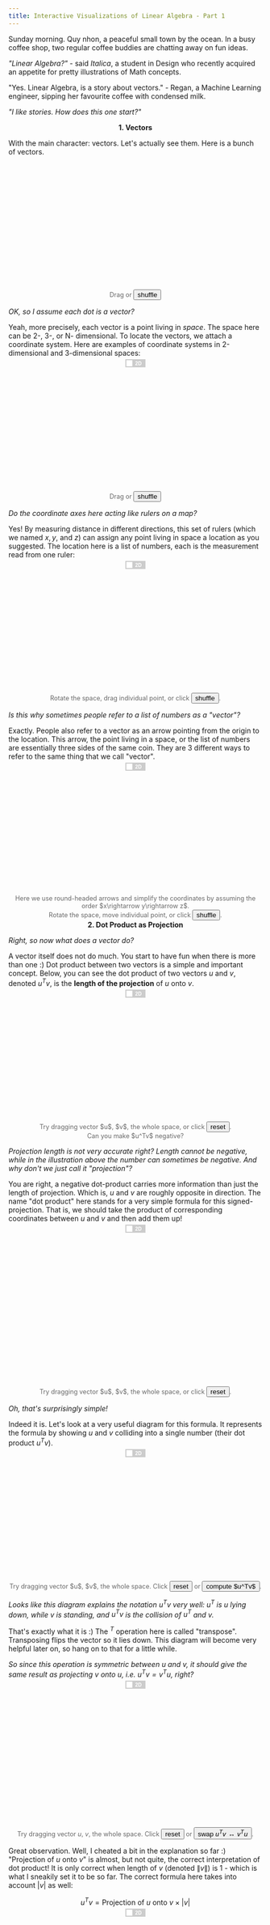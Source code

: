 ```yaml
---
title: Interactive Visualizations of Linear Algebra - Part 1
---
```



<script src="/assets/js/linear_algebra/lib.js"></script>

Sunday morning. Quy nhon, a peaceful small town by the ocean. In a busy coffee shop, two regular coffee buddies are chatting away on fun ideas. 

*"Linear Algebra?"* - said *Italica*, a student in Design who recently acquired an appetite for pretty illustrations of Math concepts.

"Yes. Linear Algebra, is a story about vectors." - Regan, a Machine Learning engineer, sipping her favourite coffee with condensed milk.

*"I like stories. How does this one start?"*

<center><b>1. Vectors</b></center>


<style type="text/css">
.js {
  font-size: 12.5;
  color: #696969;
  text-align: center-justify;
}

.switch {
  position: relative;
  display: inline-block;
  width: 40px;
  height: 16px;
  top: -10px;
  left: 0px;
}

.switch.show {
  width: 52px;
  top: -8.5px;
}

.switch input { 
  opacity: 0;
  width: 0;
  height: 0;
  display: inline;
}

.slider {
  position: absolute;
  display: inline-block;
  cursor: pointer;
  top: 0;
  left: 0;
  right: 0;
  bottom: 0;
  background-color: #ccc;
  -webkit-transition: .4s;
  transition: .4s;
}

.slider:before {
  position: absolute;
  content: "";
  height: 12px;
  width: 12px;
  left: 2px;
  bottom: 2px;
  background-color: white;
  -webkit-transition: .4s;
  transition: .4s;
}

input:checked + .slider {
  background-color: #2196F3;
}

input:focus + .slider {
  box-shadow: 0 0 1px #2196F3;
}

input:checked + .slider:before {
  -webkit-transform: translateX(24px);
  -ms-transform: translateX(24px);
  transform: translateX(24px);
}

/* Rounded sliders */
.slider.round {
  border-radius: 34px;
}

.slider.round:before {
  border-radius: 50%;
}

.slider:after
{
 content:'2D';
 font-weight: bold;
 color: white;
 display: block;
 position: absolute;
 transform: translate(-50%,-50%);
 top: 50%;
 left: 65%;
 font-size: 10px;
 font-family: Verdana, sans-serif;
}

input:checked + .slider:after
{  
  content:'3D';
  left: 35%;
}

input:checked + .slider.show:before {
  -webkit-transform: translateX(36px);
  -ms-transform: translateX(36px);
  transform: translateX(36px);
}

.slider.show:after {
  content: 'Show';
  font-weight: bold;
  left: 63%;
  font-size: 12px;
  font-family: Georgia, sans-serif;
}

input:checked + .slider.show:after
{  
  content:'Hide';
}

</style>

With the main character: vectors. Let's actually see them. Here is a bunch of vectors.

<center class='js'>
<svg width="300" height="250" id="svg_point_cloud"></svg>
<br/> 
Drag or <button id='but_point_cloud'>shuffle</button>
</center>

<script src="/assets/js/linear_algebra/point_cloud.js">
</script>

<script>
d3.selectAll('#but_point_cloud')
  .on('click', point_cloud.init)
</script>


*OK, so I assume each dot is a vector?*

Yeah, more precisely, each vector is a point living in *space*. The space here can be 2-, 3-, or N- dimensional. To locate the vectors, we attach a coordinate system. Here are examples of coordinate systems in 2-dimensional and 3-dimensional spaces:

<center class='js'>
  <label class='switch'> <input type='checkbox' id='switch_point_coord_lines'> <div class='slider'></div></label>
  <br/>
<svg width="600" height="280" id="svg_point_coord_lines"></svg>
<br/> 
Drag or <button id='init_point_coord_lines'>shuffle</button>
</center>

<script src="/assets/js/linear_algebra/point_coord_lines2d.js">
</script>
<script src="/assets/js/linear_algebra/point_coord_lines.js">
</script>

<script>
function draw_on_svg(svg_id, fn_2d, fn_3d) {
  let is_3d = false;
  fn_2d.select_svg('#svg_' + svg_id);
  fn_2d.init();

  d3.selectAll('#init_' + svg_id)
    .on('click', function(){
      if (is_3d) {
        fn_3d.init(tt=1000);
      } else {
        fn_2d.init(tt=1000);
      }
    });

  d3.selectAll('#switch_' + svg_id)
    .on('click', function(){
      is_3d = this.checked;
      if (is_3d) {
        fn_3d.select_svg('#svg_' + svg_id);
        fn_3d.init(tt=1000);
      } else {
        fn_2d.select_svg('#svg_' + svg_id);
        fn_2d.init(tt=1000);
      }
    })
}

draw_on_svg('point_coord_lines',
            point_coord_lines2d,
            point_coord_lines)
</script>

*Do the coordinate axes here acting like rulers on a map?*

Yes! By measuring distance in different directions, this set of rulers (which we named $x, y,$ and $z$) can assign any point living in space a location as you suggested. The location here is a list of numbers, each is the measurement read from one ruler:

<center class='js'>
  <label class='switch'> <input type='checkbox' id='switch_point_location'> <div class='slider'></div></label>
  <br/>
<svg width="600" height="280" id="svg_point_location"></svg>
<br/>
Rotate the space, drag individual point, or click
<button id='init_point_location'>shuffle</button>.
</center>

<script src="/assets/js/linear_algebra/point_location.js"></script>
<script src="/assets/js/linear_algebra/point_location2d.js"></script>
<script>
draw_on_svg(
    'point_location',
    point_location2d, 
    point_location);
</script>

*Is this why sometimes people refer to a list of numbers as a "vector"?*

Exactly. People also refer to a vector as an arrow pointing from the origin to the location. This arrow, the point living in a space, or the list of numbers are essentially three sides of the same coin. They are 3 different ways to refer to the same thing that we call "vector".

<center class='js'>
  <label class='switch'> <input type='checkbox' id='switch_point_arrow_location'> <div class='slider'></div></label>
  <br/>
<svg width="600" height="280" id="svg_point_arrow_location"></svg>
<br/>
Here we use round-headed arrows and simplify the coordinates by assuming the order $x\rightarrow y\rightarrow z$.
<br/>
Rotate the space, move individual point, or click
<button id='init_point_arrow_location'>shuffle</button>.
</center>

<script src="/assets/js/linear_algebra/point_arrow_location2d.js"></script>
<script src="/assets/js/linear_algebra/point_arrow_location.js"></script>
<script>
draw_on_svg('point_arrow_location',
            point_arrow_location2d,
            point_arrow_location)
</script>

<center><b>2. Dot Product as Projection</b></center>

*Right, so now what does a vector do?*

A vector itself does not do much. You start to have fun when there is more than one :) Dot product between two vectors is a simple and important concept. Below, you can see the dot product of two vectors $u$ and $v$, denoted $u^Tv$, is the **length of the projection** of $u$ onto $v$.


<center class='js'>
  <label class='switch'> <input type='checkbox' id='switch_dot_product_project'> <div class='slider'></div></label>
  <br/>
<svg width="600" height="280" id="svg_dot_product_project"></svg>
<br/>
Try dragging vector $u$, $v$, the whole space, or click
<button id='init_dot_product_project'>reset</button>.
<br/>
Can you make $u^Tv$ negative?
</center>

<script src="/assets/js/linear_algebra/dot_product_project2d.js"></script>
<script src="/assets/js/linear_algebra/dot_product_project.js"></script>
<script>
draw_on_svg('dot_product_project',
            dot_product_project2d,
            dot_product_project)
</script>

*Projection length is not very accurate right? Length cannot be negative, while in the illustration above the number can sometimes be negative. And why don't we just call it "projection"?*

You are right, a negative dot-product carries more information than just the length of projection. Which is, $u$ and $v$ are roughly opposite in direction. The name "dot product" here stands for a very simple formula for this signed-projection. That is, we should take the product of corresponding coordinates between $u$ and $v$ and then add them up!

<center class='js'>
  <label class='switch'> <input type='checkbox' id='switch_dot_product_formula'> <div class='slider'></div></label>
  <br/>
<svg width="600" height="350" id="svg_dot_product_formula"></svg>
<br/>
Try dragging vector $u$, $v$, the whole space, or click
<button id='init_dot_product_formula'>reset</button>.
</center>

<script src="/assets/js/linear_algebra/dot_product_formula2d.js"></script>
<script src="/assets/js/linear_algebra/dot_product_formula.js"></script>
<script>
draw_on_svg('dot_product_formula',
            dot_product_formula2d,
            dot_product_formula)
</script>

*Oh, that's surprisingly simple!*

Indeed it is. Let's look at a very useful diagram for this formula. It represents the formula by showing $u$ and $v$ colliding into a single number (their dot product $u^Tv$).

<center class='js'>
  <label class='switch'> <input type='checkbox' id='switch_dot_product_collide'> <div class='slider'></div></label>
  <br/>
<svg width="600" height="280" id="svg_dot_product_collide"></svg>
<br/>
Try dragging vector $u$, $v$, the whole space. Click
<button id='init_dot_product_collide'>reset</button> or <button id='but_dot_product_collide_compute'>compute $u^Tv$</button>.
</center>

<script src="/assets/js/linear_algebra/dot_product_collide2d.js"></script>
<script src="/assets/js/linear_algebra/dot_product_collide.js"></script>
<script>

d3.selectAll('#but_dot_product_collide_compute')
  .on('click', function(){
      let is_3d = d3.selectAll('#switch_dot_product_collide').node().checked;
      if (is_3d) {
        dot_product_collide.compute();
      } else {
        dot_product_collide2d.compute(); 
      }
  });

draw_on_svg('dot_product_collide',
            dot_product_collide2d,
            dot_product_collide);

</script>


*Looks like this diagram explains the notation $u^Tv$ very well: $u^T$ is $u$ lying down, while $v$ is standing, and $u^Tv$ is the collision of $u^T$ and $v$.*

That's exactly what it is :) The $^T$ operation here is called "transpose". Transposing flips the vector so it lies down. This diagram will become very helpful later on, so hang on to that for a little while.

*So since this operation is symmetric between $u$ and $v$, it should give the same result as projecting v onto u, i.e. $u^Tv = v^Tu$, right?*

<center class='js'>
  <label class='switch'> <input type='checkbox' id='switch_dot_product_symmetric'> <div class='slider'></div></label>
  <br/>
<svg width="600" height="300" id="svg_dot_product_symmetric"></svg>
<br/>

Try dragging vector $u$, $v$, the whole space. Click
<button id='init_dot_product_symmetric'>reset</button> or <button id='but_dot_product_symmetric_swap'>swap $u^Tv \leftrightarrow v^Tu$</button>.
</center>

<script src="/assets/js/linear_algebra/dot_product_symmetric2d.js"></script>
<script src="/assets/js/linear_algebra/dot_product_symmetric.js"></script>
<script>

d3.selectAll('#but_dot_product_symmetric_swap')
  .on('click', function(){
      let is_3d = d3.selectAll('#switch_dot_product_symmetric').node().checked;
      if (is_3d) {
        dot_product_symmetric.swap();
        dot_product_symmetric2d.set_position(
            dot_product_symmetric.get_position());
      } else {
        dot_product_symmetric2d.swap(); 
        dot_product_symmetric.set_position(
            dot_product_symmetric2d.get_position());
      }
  });

draw_on_svg('dot_product_symmetric',
            dot_product_symmetric2d,
            dot_product_symmetric);

</script>

Great observation. Well, I cheated a bit in the explanation so far :) "Projection of $u$ onto $v$" is almost, but not quite, the correct interpretation of dot product! It is only correct when length of $v$ (denoted $\|v\|$) is 1 - which is what I sneakily set it to be so far. The correct formula 
here takes into account $|v|$ as well:

$$u^Tv = \textrm{Projection of}\ u\ \textrm{onto}\ v \times \left|v\right|$$

<center class='js'>
  <label class='switch'> <input type='checkbox' id='switch_dot_product_correct'> <div class='slider'></div></label>
  <br/>
<svg width="600" height="280" id="svg_dot_product_correct"></svg>
<br/> 
Try dragging $u$, $v$, or any of the other lines/points, or click
<button id='init_dot_product_correct'>reset</button>.
<br/>
Notice when $|v|=1$, $u^Tv$ coincides with the projection (shaded blue).
</center>

<script src="/assets/js/linear_algebra/dot_product_correct2d.js"></script>
<script src="/assets/js/linear_algebra/dot_product_correct.js"></script>
<script>
draw_on_svg('dot_product_correct',
            dot_product_correct2d,
            dot_product_correct);
</script>

So dot product not only projects $u$ onto $v$'s direction, it also scales the result by $\|v\|$. Now with this new interpretation, $u^Tv = v^Tu$ indeed!

<!-- = \textrm{Projection of}\ u\ \textrm{onto}\ v \times \textrm{length of}\ v = \textrm{Projection of}\ v\ \textrm{onto}\ u \times \textrm{length of}\ u$$ -->

<!-- *So, if $v$ is hold fixed and $u$ is moving around, then you are suggesting that dot product can be think of as a measurement of the projection of $u$ onto $v$ right?*

That's the right way to think about it :) The dot product here is simply the projection times a fixed constant (length of $v$). So to compare the projection of $u_1$ and $u_2$ onto $v$, we can just compare $u_1^Tv$ and $u_2^Tv$. -->

<center><b>3. Changing in persepective</b></center>

*Okay, that makes sense. But why do we care about projections of vectors onto each other anyway?*

That's a good question. One of the understanding here is that projecting $u$ onto $v$ is essentially applying a **change in perspective**.

In the current space and coordinate system, $u$ is a vector of certain location. The question is, what does $u$ look like in *another space and/or coordinate system?* In particular, how does $u$ look like from $v$'s perspective? One answer is that in $v$'s view, $u'=u^Tv$ is what $u$ looks like:


<center class='js'>
  <label class='switch'> <input type='checkbox' id='switch_v_perspective'> <div class='slider'></div></label>
  <br/>
<svg width="630" height="280" id="svg_v_perspective"></svg>
<br/> 
Try dragging $u$, $v$, the whole space, or click 
<button id='init_v_perspective'>reset</button>.
<br/>
When does $u'$ stay the same?
</center>

<script src="/assets/js/linear_algebra/v_perspective2d.js"></script>
<script src="/assets/js/linear_algebra/v_perspective.js"></script>
<script>
draw_on_svg('v_perspective',
            v_perspective2d,
            v_perspective);
</script>

*So $u$ in $v$'s view is just one number and not a vector?*

Yes it is just one number. However, a single number is still a vector: it is in fact a 1-dimensional vector! And so, dot product achieves 1-dimensional change of perspective: $u$ living in an arbitrary number of dimension is reduced into a 1-dimensional vector in $v$'s coordinate system.

*Okay, from the above visualization, I can see why projecting to change view makes sense: the projection is larger when $u$ is more aligned to $v$, and shrinks to $0$ when the two are not aligned at all (perpendicular).*

Bingo. **Changing in perspective** is the recurring theme in Linear Algebra. Much of Linear Algebra is concerned with studying how a certain object of interest (represented by a point) looks like under different perspectives (different spaces and coordinate systems).

*So what are the uses of changing perspective?*

There are many. Linear Algebra is truly ubiquitous! As a student in Machine Learning, I can vouch for its application in this field. For example, we want to find what changes of perspective that turn my cat, currently represented as pixels in a photo, into the text $\texttt{"my cat"}$.


<center class='js'>
<svg width="630" height="140" id="svg_cat_text_perspective"></svg>
<br/> 
An example of Image Captioning.
</center>

<script src="/assets/js/linear_algebra/cat_text_perspective.js"></script>

*So this is how Facebook AI put captions on the photos uploaded to the site?*

Yep. Take Google Translate as another example. Linear Algebra is used to represent the changes of the perspective that turn one sentence in one language to another.

<center class='js'>
<svg width="630" height="150" id="svg_translation_perspective"></svg>
<br/> 
An example of Translation.
</center>

<script src="/assets/js/linear_algebra/translation_perspective.js"></script>

*Okay, let me try to connect the dots here. So we should first somehow represent the photo as a vector $u$, then we try to find $v$ such that $u$ in $v$'s view, $u'=u^T v$, is the number that represents the caption text?*

<center class='js'>
  <label class='switch'> <input type='checkbox' id='switch_cat_text'> <div class='slider'></div></label>
  <br/>
<svg width="630" height="280" id="svg_cat_text"></svg>
<br/> 
Try rotating $v$, the whole space, or click 
<button id='init_cat_text'>reset</button>.
<br/>
Can you find $v$ such that our image captioning AI says "your dog"?
</center>

<script src="/assets/js/linear_algebra/cat_text2d.js"></script>
<script src="/assets/js/linear_algebra/cat_text.js"></script>

<script>
draw_on_svg('cat_text',
            cat_text2d,
            cat_text);
</script>

That is the spirit! Although realistically, a single number isn't the best way to represent texts, but we'll come to that soon. The devil is really in the detail: How do we represent photo/text as vectors? How do we figure out the appropriate $v$? And so on :)

<!-- Consider writing this tutorial. All the visualizations of 3D spaces done here will be displayed on a screen, a 2D surface. This requires a perspective change between the two spaces. The code that I wrote for the visualizations must therefore handle this change using Linear Algebra. More broadly, computer games in 3D or softwares that involve 3D manipulation rely heavily on this specific change to display stuff on 2D screens. -->

<!-- *Changing in perspective might not be all the reasons for Linear Algebra though. I found [this answer](https://math.stackexchange.com/a/256695) on Math Stack Exchange that says people approximate complex questions with Linear Algebra to get approximate answers.* -->

Further, reach for Chapter 10 of [Introduction to Linear Algebra](https://math.mit.edu/~gs/linearalgebra/) from Prof. Gilbert Strang. You'll find there a diverse list of Linear Algebra applications, from Graph Theory to Cryptography, Economics, and the Google's PageRank algorithm that runs at the heart of the search engine itself. 

*Wow, exciting stuff!*

<center><b>4. The coordinate system</b></center>

That was a very nice discussion. For now, let's get back on track to our main discussion. Reducing $u$, living in a multi-dimensional space, to a single number $u^Tv$ is useful, but we want more. What people do is instead projecting $u$ on many different $v$'s and obtain many different views at once.


<center class='js'>
  <label class='switch'> <input type='checkbox' id='switch_many_perspective'> <div class='slider'></div></label>
  <br/>
<svg width="630" height="280" id="svg_many_perspective"></svg>
<br/> 
Here we hide the coordinate axes to simplify the figure.
<br/>
Try dragging $u$, $v_1$, $v_2$, the whole space, or click 
<button id='init_many_perspective'>reset</button>.
</center>

<script src="/assets/js/linear_algebra/many_perspective2d.js"></script>
<script src="/assets/js/linear_algebra/many_perspective.js"></script>
<script>
draw_on_svg('many_perspective',
            many_perspective2d,
            many_perspective);
</script>

*So we are getting many numbers at once, that's kind of cumbersome right?*

It will not be. Let's say we project $u$ onto three vectors $ \\{ v_1, v_2, v_3 \\} $, and thereby obtaining a list of numbers $[u^Tv_1, u^Tv_2, u^Tv_3]$. This list of numbers is itself a vector $u'$ as well:

<center class='js'>
  <label class='switch'> <input type='checkbox' id='switch_multi_dim_change'> <div class='slider'></div></label>
  <br/>
<svg width="630" height="280" id="svg_multi_dim_change"></svg>
<br/> 
<label class='switch show'> <input type='checkbox' id='show_hide_proj'> <div class='slider show'></div></label> projection details.
<br/>
Try dragging $u$, $v_1$, $v_2$, $v_3$, the whole space, or click 
<button id='init_multi_dim_change'>reset</button>.
</center>

<script src="/assets/js/linear_algebra/multi_dim_change2d.js"></script>
<script src="/assets/js/linear_algebra/multi_dim_change.js"></script>
<script>
draw_on_svg('multi_dim_change',
            multi_dim_change2d,
            multi_dim_change);


d3.selectAll('#show_hide_proj')
  .on('click', function(){
      let show_proj = !this.checked;
      let is_3d = d3.selectAll('#switch_multi_dim_change').node().checked;
      multi_dim_change2d.set_show_proj(show_proj);
      multi_dim_change.set_show_proj(show_proj);
      if (is_3d) {
        multi_dim_change.replot();
      } else {
        multi_dim_change2d.replot();
      }
  });
</script>

So now, using $v_1, v_2, v_3$ and the dot product, we achieved the multi-dimensional change in perspective from one vector $u$, to another $u'$ in another space and coordinate.

<!-- *OK, this list of numbers is three different views of $u$ from three different $v$ vectors. But if $v_1 = v_2$, we are obtaining the same view twice. If $v_1$ and $v_2$ are almost aligned, the two views are also almost the same.*

*So I guess my question is, if we are taking more than one view, shouldn't we select $ \\{ v_1, v_2, v_3 \\} $ such that these views don't correlate with each other as much as possible?*

Absolutely. Setting aside what we really mean by "correlation", this set of vectors needs to be pair-wise perpendicular for the views to not correlate. For example, -->

*Interesting. This is like taking the 3 number lines that represents the world view of $v_1, v_2,$ and $v_3$ individually, placing them perpendicular to each other, so we get the coordinate axes of a new space. In this new space lives the new vector $u'$.*

Exactly! Let's take a fun example. Let $v_1 = [1, 0, 0]$, $v_2 = [0, 1, 0]$, and $v_3 = [0, 0, 1]$. In this case, projecting $u$ on $ \\{ v_1, v_2, v_3 \\} $ will, surprise surprise, give you back $u$ itself.

*It looks like $v_1, v_2, v_3$ as defined above is acting as the coordinate system, because they are measuring $u$ in three perpendicular directions that coincide with the three coordinate axes.*

Nice observation. In fact with this observation, there is no longer need for coordinate systems. Instead, think of space as being "measured" by this set of vectors through dot products.

*So this set of vectors, and dot product, is what gives any vector living in space a coordinate?*

Exactly. Be aware that there can be many such sets. To get the position (coordinates) of a vector $u$ with respect to any of such set $ \\{ w_1, w_2, w_3 \\} $, simply project $u$ onto this set as shown earlier with $u$ and $ \\{ v_1, v_2, v_3 \\} $:


*It looks like the transformation from $u$ to $u'$ that I'm seeing here is rotation in 2-D and 3-D?*

That is right. It can be shown that rotation happens when each vector in the set $ \\{ w_1, w_2, w_3 \\} $ here has length $1$ and any pair of them are perpendicular. You can sort of see why this is the case through the above illustrations. We'll make this concrete very soon. People call such sets "orthonormal", where "ortho" stands for orthogonal and "normal" stands for length of $1$.

<center><b>5. Matrix multiplication</b></center>

*Okay, but what if the set $ \\{ v_1, v_2, v_3 \\} $ is not orthonormal?*

You have just asked *The Question* of Linear Algebra. Earlier we see that if $ \\{ v_1, v_2, v_3 \\} $ is orthonormal, the result looks like $u$, except rotated by an angle. Let's extend this a bit by considering a simple case where the set $ \\{ v_1, v_2, v_3 \\} $ is only "ortho" but not "normal". We can see that the transformation can be broken down to first rotating, and then stretching on each axis individually, according to the length of $ v_1, v_2, v_3 $:

*Are you suggesting rotating and stretching are the two building blocks of **any** transformation done by dot-products?*

That's a very quick jump ahead, but totally accurate :) In fact, rotation and stretching are not only two, but **the only two** building blocks. We'll soon see how this is the case, but first let's take it slow and enjoy ourselves some nice visualizations. Let's call the list of numbers $[u^T v_1, u^T v_2, u^T v_3]$ a new vector $u^\*$. This new vector is what $u$ looks like in the perspective of the skewed "coordinate system" $ \\{ v_1, v_2, v_3 \\} $:

Notation wise, if we stack $ \\{ v_1, v_2, v_3 \\} $ horizontally into a rectangle of numbers that we called the matrix $A$, we have just invented the matrix-vector multiplication using the "colliding" diagram:


And so, the meaning of matrix-vector multiplication is really just projecting a vector onto the matrix rows. Let's go ahead and simultaneously project a bunch of vectors $ \\{ u_1, u_2, u_3, u_4 \\} $ onto the set $ \\{ v_1, v_2, v_3 \\} $:

And there it is, we reinvent the matrix-matrix multiplication!

*Ah, that's very neat. So multiplying matrices is essentially looking at a bunch of vectors from a new perspective?*

Exactly. With matrix multiplication, we now have the power to look at vectors from many different perspectives. So far we have been transforming vectors in 3 dimensional space into another 3 dimensional space. But that does not have to be the case. Let's try something else:

Here we have just turned a 3-dimensional vectors into a 2-dimensional vector.

*So we have just discarded some information from $u$ by turning a list of 3 numbers into a list of 2 numbers right? I wonder if, in a reversed manner, we can add more information?*

Of course, we can certainly do so by projecting $u$, living in 2 dimensional space, onto a set of three vectors $v_1, v_2, v_3$:

*That looks cool! It seems matrix-vector multiplication is characterized by its stretching/squishing space uniformly everywhere. Is this true?*

That is true. Let's take a moment to unpack what you really mean by "uniformly everywhere". First, we can study this stretching/squishing by looking at the one-dimensional case. In this case, matrix-vector multiplication is simply multiplying two numbers. Let's look at how different line segments change in terms of their length.

*It seems that they got scaled up/down by the same factor, regardless of their position and size.*

Yes. Equivalently speaking, any two segments equal in length before a transformation will still be equal in length after the transformation. 

This property translates to higher dimensions as well. If two chunks of space are equal in volume before a matrix-vector multiplication, they are also equal in volume after said multiplication:

*Oh that's an interesting way to describe it. This raises the question: how much bigger or smaller does the space get after a given transformation? In the 1-dimensional case, this factor is simply the number used to multiply. In N-dimensional space, however, how do we get such factor from an N-by-N matrix?*

You are asking all the right questions! The point of Linear Algebra is really studying these transformations inside-out, characterizing them, breaking them apart. Volume contraction or expansion is just one of these studies. The keyword for your question here is *Determinant of a Matrix*. But let's take a break here and grab a coffee? We'll come back with many more interesting findings :)